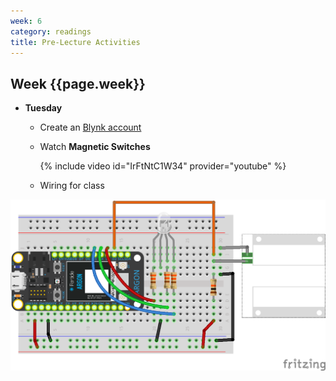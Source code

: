 ```yaml
---
week: 6
category: readings
title: Pre-Lecture Activities
---
```


## Week {{page.week}}

* **Tuesday**
  
  * Create an [Blynk account](https://blynk.io/) 
    
  * Watch **Magnetic Switches**
    
    {% include video id="IrFtNtC1W34" provider="youtube" %}
    
  * Wiring for class

![image-20210220175201317](week06.assets/switch-magnetic-door_and_rgb_led_bb-1594972874666.png)


